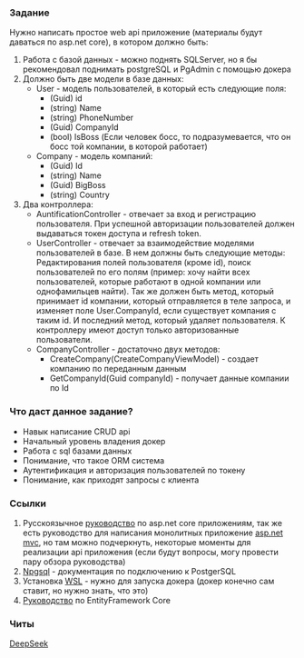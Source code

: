 ### Задание
Нужно написать простое web api приложение (материалы будут даваться по asp.net core), в котором должно быть:
1. Работа с базой данных - можно поднять SQLServer, но я бы рекомендовал поднимать postgreSQL и PgAdmin с помощью докера
2. Должно быть две модели в базе данных:
	- User - модель пользователей, в который есть следующие поля:
		- (Guid) id
		- (string) Name
		- (string) PhoneNumber
		- (Guid) CompanyId
		- (bool) IsBoss (Если человек босс, то подразумевается, что он босс той компании, в которой работает)
	- Company - модель компаний:
		- (Guid) Id
		- (string) Name
		- (Guid) BigBoss
		- (string) Country
2. Два контроллера:
	- AuntificationController - отвечает за вход и регистрацию пользователя. При успешной авторизации пользователей должен выдаваться токен доступа и refresh token.
	- UserController -  отвечает за взаимодействие моделями пользователей в базе. В нем должны быть следующие методы: Редактирования полей пользователя (кроме id), поиск пользователей по его полям (пример: хочу найти всех пользователей, которые работают в одной компании или однофамильцев найти). Так же должен быть метод, который принимает id компании, который отправляется в теле запроса, и изменяет поле User.CompanyId, если существует компания с таким id. И последний метод, который удаляет пользователя. К контроллеру имеют доступ только авторизованные пользователи.
	- CompanyController - достаточно двух методов:
		- CreateCompany(CreateCompanyViewModel) - создает компанию по переданным данным
		- GetCompanyId(Guid companyId) - получает данные компании по Id

### Что даст данное задание?
- Навык написание CRUD api
- Начальный уровень владения докер
- Работа с sql базами данных
- Понимание, что такое ORM система
- Аутентификация и авторизация пользователей по токену
- Понимание, как приходят запросы с клиента
### Ссылки
1. Русскоязычное [руководство](https://metanit.com/sharp/aspnet6/) по asp.net core приложениям, так же есть руководство для написания монолитных приложение [asp.net mvc](https://metanit.com/sharp/aspnetmvc/), но там можно подчеркнуть, некоторые моменты для реализации api приложения (если будут вопросы, могу провести пару обзора руководства)
2. [Npgsql](https://www.npgsql.org/efcore/) - документация по подключению к PostgerSQL
3. Установка [WSL](https://learn.microsoft.com/ru-ru/windows/wsl/install) - нужно для запуска докера (докер конечно сам ставит, но нужно знать, что это)
4. [Руководство](https://metanit.com/sharp/efcore/) по EntityFramework Core
### Читы
[DeepSeek](https://www.deepseek.com/)